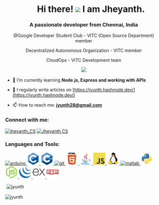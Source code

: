 <h1 align="center">
  &nbsp;&nbsp;&nbsp;&nbsp;&nbsp;&nbsp;&nbsp;Hi there! 
  <img src="https://media.giphy.com/media/hvRJCLFzcasrR4ia7z/giphy.gif" width="28">
  I am Jheyanth.
</h1>
<h3 align="center">A passionate developer from Chennai, India</h3>
<p align = "center"> @Google Developer Student Club - VITC (Open Source Department) member</p>
<p align = "center">Decentralized Autonomous Organization - VITC member</p>
<p align="center"> CloudOps - VITC Development team </p>


<p align="center">
<!--   <a href="https://github.com/DenverCoder1/readme-typing-svg"> -->
    <img src="https://readme-typing-svg.herokuapp.com?color=ADD8E6&width=380&height=45&lines=Open-Source+Enthusiast;Perpetually+learning;Nice+To+Meet+You.;+...&center=true"></a>
</p>



- 🌱 I’m currently learning **Node.js, Express and working with APIs**

- 📝 I regularly write articles on [https://jyunth.hashnode.dev/](https://jyunth.hashnode.dev/)

- 📫 How to reach me: **jyunth28@gmail.com**

<h3 align="left">Connect with me:</h3>
<p align="left">
<a href="https://twitter.com/jheyanth_CS" target="blank"><img align="center" src="https://raw.githubusercontent.com/rahuldkjain/github-profile-readme-generator/master/src/images/icons/Social/twitter.svg" alt="jheyanth_CS" height="30" width="40" /></a>
<a href="https://www.linkedin.com/in/jheyanth-cs-049101243/" target="blank"><img align="center" src="https://raw.githubusercontent.com/rahuldkjain/github-profile-readme-generator/master/src/images/icons/Social/linked-in-alt.svg" alt="Jheyanth CS" height="30" width="40" /></a>
</p>

<h3 align="left">Languages and Tools:</h3>
<p align="left"> <a href="https://www.arduino.cc/" target="_blank" rel="noreferrer"> <img src="https://cdn.worldvectorlogo.com/logos/arduino-1.svg" alt="arduino" width="40" height="40"/> </a> <a href="https://www.cprogramming.com/" target="_blank" rel="noreferrer"> <img src="https://raw.githubusercontent.com/devicons/devicon/master/icons/c/c-original.svg" alt="c" width="40" height="40"/> </a> <a href="https://www.w3schools.com/cpp/" target="_blank" rel="noreferrer"> <img src="https://raw.githubusercontent.com/devicons/devicon/master/icons/cplusplus/cplusplus-original.svg" alt="cplusplus" width="40" height="40"/> </a> <a href="https://git-scm.com/" target="_blank" rel="noreferrer"> <img src="https://www.vectorlogo.zone/logos/git-scm/git-scm-icon.svg" alt="git" width="40" height="40"/> </a> <a href="https://www.w3.org/html/" target="_blank" rel="noreferrer"> <img src="https://raw.githubusercontent.com/devicons/devicon/master/icons/html5/html5-original-wordmark.svg" alt="html5" width="40" height="40"/> </a> <a href="https://www.java.com" target="_blank" rel="noreferrer"> <img src="https://raw.githubusercontent.com/devicons/devicon/master/icons/java/java-original.svg" alt="java" width="40" height="40"/> </a> <a href="https://developer.mozilla.org/en-US/docs/Web/JavaScript" target="_blank" rel="noreferrer"> <img src="https://raw.githubusercontent.com/devicons/devicon/master/icons/javascript/javascript-original.svg" alt="javascript" width="40" height="40"/> </a> <a href="https://www.linux.org/" target="_blank" rel="noreferrer"> <img src="https://raw.githubusercontent.com/devicons/devicon/master/icons/linux/linux-original.svg" alt="linux" width="40" height="40"/> </a> <a href="https://www.mathworks.com/" target="_blank" rel="noreferrer"> <img src="https://upload.wikimedia.org/wikipedia/commons/2/21/Matlab_Logo.png" alt="matlab" width="40" height="40"/> </a> <a href="https://www.python.org" target="_blank" rel="noreferrer"> <img src="https://raw.githubusercontent.com/devicons/devicon/master/icons/python/python-original.svg" alt="python" width="40" height="40"/> </a> <a href="https://nodejs.org/en" target="_blank" rel="noreferrer"> <img src="https://raw.githubusercontent.com/devicons/devicon/master/icons/nodejs/nodejs-original.svg" alt="node.js" width="40" height="40"/> </a> <a href="https://jquery.com/" target="_blank" rel="noreferrer"> <img src="https://raw.githubusercontent.com/devicons/devicon/master/icons/jquery/jquery-original.svg" alt="jquery" width="40" height="40"/> </a> <a href="https://expressjs.com/" target="_blank" rel="noreferrer"> <img src="https://raw.githubusercontent.com/devicons/devicon/master/icons/express/express-original.svg" alt="express" width="40" height="40"/> </a> <a href="https://www.npmjs.com/" target="_blank" rel="noreferrer"> <img src="https://raw.githubusercontent.com/devicons/devicon/master/icons/npm/npm-original-wordmark.svg" alt="npm" width="40" height="40"/> </a></p>

<p>&nbsp;<img align="center" src="https://github-readme-stats.vercel.app/api?username=jyunth&show_icons=true&theme=dark&locale=en" alt="jyunth" /></p>

<p><img align="center" src="https://github-readme-streak-stats.herokuapp.com/?user=jyunth&theme=dark" alt="jyunth" /></p>

